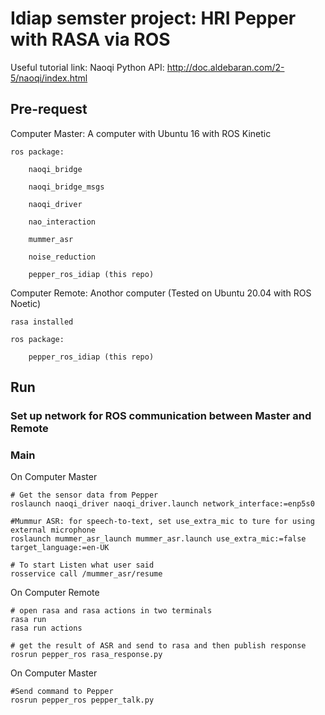 # Idiap semster project: HRI Pepper with RASA via ROS

Useful tutorial link: 
    Naoqi Python API: http://doc.aldebaran.com/2-5/naoqi/index.html
    
## Pre-request
Computer Master: A computer with Ubuntu 16 with ROS Kinetic

    ros package:

        naoqi_bridge

        naoqi_bridge_msgs

        naoqi_driver

        nao_interaction

        mummer_asr

        noise_reduction

        pepper_ros_idiap (this repo)

Computer Remote: Anothor computer (Tested on Ubuntu 20.04 with ROS Noetic)

    rasa installed

    ros package:

        pepper_ros_idiap (this repo)

## Run
### Set up network for ROS communication between Master and Remote
### Main
On Computer Master
```
# Get the sensor data from Pepper
roslaunch naoqi_driver naoqi_driver.launch network_interface:=enp5s0

#Mummur ASR: for speech-to-text, set use_extra_mic to ture for using external microphone 
roslaunch mummer_asr_launch mummer_asr.launch use_extra_mic:=false target_language:=en-UK

# To start Listen what user said
rosservice call /mummer_asr/resume
```

On Computer Remote
```
# open rasa and rasa actions in two terminals
rasa run
rasa run actions

# get the result of ASR and send to rasa and then publish response
rosrun pepper_ros rasa_response.py 
```

On Computer Master
```
#Send command to Pepper
rosrun pepper_ros pepper_talk.py
```